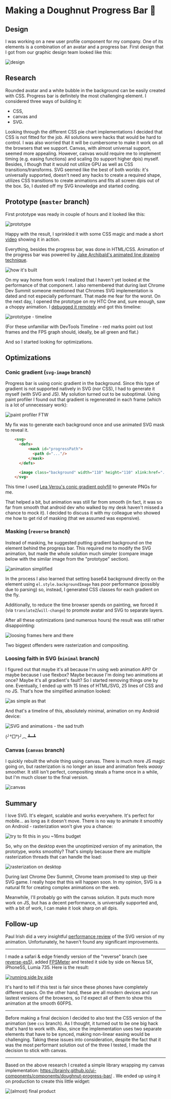 # Making a Doughnut Progress Bar :doughnut:

## Design
I was working on a new user profile component for my company. One of its elements is a combination of an avatar and a progress bar. First design that I got from our graphic design team looked like this:

![design](http://i.imgur.com/9HMJrVJ.png)

## Research
Rounded avatar and a white bubble in the background can be easily created with CSS. Progress bar is definitely the most challenging element. I considered three ways of building it:
- CSS,
- canvas and
- SVG.

Looking through the different CSS pie chart implementations I decided that CSS is not fitted for the job. All solutions were hacks that would be hard to control. I was also worried that it will be cumbersome to make it work on all the browsers that we support. Canvas, with almost universal support, seemed more appealing. However, canvas would require me to implement timing (e.g. easing functions) and scaling (to support higher dpis) myself. Besides, I though that it would not utilize GPU as well as CSS transitions/transforms. SVG seemed like the best of both worlds: it's universally supported, doesn't need any hacks to create a required shape, utilizes CSS transitions to create animations and fits all screen dpis out of the box. So, I dusted off my SVG knowledge and started coding.

## Prototype (`master` branch)
First prototype was ready in couple of hours and it looked like this:

![prototype](http://i.imgur.com/IwMzrfm.png)

Happy with the result, I sprinkled it with some CSS magic and made a short [video](https://www.youtube.com/watch?v=CJpnURd2xw8) showing it in action.

Everything, besides the progress bar, was done in HTML/CSS. Animation of the progress bar was powered by [Jake Archibald's animated line drawing technique](https://jakearchibald.com/2013/animated-line-drawing-svg/).

![how it's built](http://i.imgur.com/Zh3IW5v.png)

On my way home from work I realized that I haven't yet looked at the performance of that component. I also remembered that during last Chrome Dev Summit someone mentioned that Chromes SVG implementation is dated and not especially performant. That made me fear for the worst. On the next day, I opened the prototype on my HTC One and, sure enough, saw a choppy animation. I [debugged it remotely](https://developers.google.com/web/tools/chrome-devtools/debug/remote-debugging/remote-debugging) and got this timeline:

![prototype - timeline](http://i.imgur.com/xsuGfvD.png)

(For these unfamiliar with DevTools Timeline - red marks point out lost frames and the FPS graph should, ideally, be all green and flat.)

And so I started looking for optimizations.

## Optimizations

### Conic gradient (`svg-image` branch)

Progress bar is using conic gradient in the background. Since this type of gradient is not supported natively in SVG (nor CSS), I had to generate it myself (with SVG and JS). My solution turned out to be suboptimal. Using paint profiler I found out that gradient is regenerated in each frame (which is a lot of unnecessary work):

![paint profiler FTW](http://i.imgur.com/QJlJ3hu.png)

My fix was to generate each background once and use animated SVG mask to reveal it.

```html
    <svg>
      <defs>
          <mask id="progressPath">
            <path d="..."/>
          </mask>
      </defs>

      <image class="background" width="110" height="110" xlink:href="..." mask="url(#progressPath)"/>
    </svg>
```

This time I used [Lea Verou's conic gradient polyfill](https://leaverou.github.io/conic-gradient/) to generate PNGs for me.

That helped a bit, but animation was still far from smooth (in fact, it was so far from smooth that android dev who walked by my desk haven't missed a chance to mock it). I decided to discuss it with my colleague who showed me how to get rid of masking (that we assumed was expensive).

### Masking (`reverse` branch)

Instead of masking, he suggested putting gradient background on the element behind the progress bar. This required me to modify the SVG animation, but made the whole solution much simpler (compare image below with the similar image from the "prototype" section).

![animation simplified](http://i.imgur.com/N0q0UcH.png)

In the process I also learned that setting base64 background directly on the element using `el.style.backgroundImage` has poor performance (possibly due to parsing) so, instead, I generated CSS classes for each gradient on the fly.

Additionally, to reduce the time browser spends on painting, we forced it (via `translateZ`/`will-change`) to promote avatar and SVG to separate layers.

After all these optimizations (and numerous hours) the result was still rather disappointing:

![loosing frames here and there](http://i.imgur.com/oZEedwu.png)

Two biggest offenders were rasterization and compositing.

### Loosing faith in SVG (`minimal` branch)

I figured out that maybe it's all because I'm using web animation API? Or maybe because I use flexbox? Maybe because I'm doing two animations at once? Maybe it's all gradient's fault? So I started removing things one by one. Eventually, I ended up with 15 lines of HTML/SVG, 25 lines of CSS and no JS. That's how the simplified animation looked:

![as simple as that](http://i.imgur.com/EB1ACEO.png)

And that's a timeline of this, absolutely minimal, animation on my Android device:

![SVG and animations - the sad truth](http://i.imgur.com/6ABX4Ij.png)

(╯°□°)╯︵ ┻━┻

### Canvas (`canvas` branch)

I quickly rebuilt the whole thing using canvas. There is much more JS magic going on, but rasterization is no longer an issue and animation feels *waaay* smoother. It still isn't perfect, compositing steals a frame once in a while, but I'm much closer to the final version.

![canvas](http://i.imgur.com/c8IClLc.png)

## Summary

I love SVG. It's elegant, scalable and works everywhere. It's perfect for mobile... as long as it doesn't move. There is no way to animate it smoothly on Android - rasterization won't give you a chance:

![try to fit this in you ~16ms budget](http://i.imgur.com/9RyFSIS.png)

So, why on the desktop even the unoptimized version of my animation, the prototype, works smoothly? That's simply because there are multiple rasterization threads that can handle the load:

![rasterization on desktop](http://i.imgur.com/n2E7yWk.png)

During last Chrome Dev Summit, Chrome team promised to step up their SVG game. I really hope that this will happen soon. In my opinion, SVG is a natural fit for creating complex animations on the web.

Meanwhile, I'll probably go with the canvas solution. It puts much more work on JS, but has a decent performance, is universally supported and, with a bit of work, I can make it look sharp on all dpis.

## Follow-up

Paul Irish did a very insightful [performance review](https://github.com/kdzwinel/progress-bar-animation/issues/1) of the SVG version of my animation. Unfortunately, he haven't found any significant improvements.

---

I made a safari & edge friendly version of the "reverse" branch (see [reverse-es5](https://github.com/kdzwinel/progress-bar-animation/tree/reverse-es5)), added [FPSMeter](http://darsa.in/fpsmeter/) and tested it side by side on Nexus 5X, iPhone5S, Lumia 735. Here is the result:

[![running side by side](http://i.imgur.com/yUXHw7s.png)](https://youtu.be/cg2CQt3RS-k)

It's hard to tell if this test is fair since these phones have completely different specs. On the other hand, these are all modern devices and run lastest versions of the browsers, so I'd expect all of them to show this animation at the smooth 60FPS.

---

Before making a final decision I decided to also test the CSS version of the animation (see `css` branch). As I thought, it turned out to be one big hack that's hard to work with. Also, since the implementation uses two separate elements that have to be synced, making non-linear easing would be challenging. Taking these issues into consideration, despite the fact that it was the most performant solution out of the three I tested, I made the decision to stick with canvas.

---

Based on the above research I created a simple library wrapping my canvas implementation: https://brainly.github.io/ui-components/components/doughnut-progress-bar/ . We ended up using it on production to create this little widget:

![(almost) final product](https://i.imgur.com/K6o7jm0.gif)
